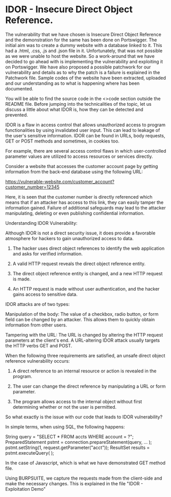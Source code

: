 # IDOR - Insecure Direct Object Reference. 

The vulnerability that we have chosen is Insecure Direct Object Reference and the demonstration for the same has been done on Portswigger. The initial aim was to create a dummy website with a database linked to it. This had a .html, .css, .js and .json file in it. Unfortunately, that was not possible as we were unable to host the website. So a work-around that we have decided to go ahead with is implementing the vulnerability and exploiting it on Portswigger. We have also proposed a possible patchwork for our vulnerability and details as to why the patch is a failure is explained in the Patchwork file. Sample codes of the website have been extracted, uploaded and our understanding as to what is happening where has been documented. 

You will be able to find the source code in the <>code section outside the README file. Before jumping into the technicalities of the topic, let us discuss a little about what IDOR is, how they can be detected and prevented. 

IDOR is a flaw in access control that allows unauthorized access to program functionalities by using invalidated user input. This can lead to leakage of the user's sensitive information. IDOR can be found in URLs, body requests, GET or POST methods and sometimes, in cookies too. 

For example, there are several access control flaws in which user-controlled parameter values are utilized to access resources or services directly.  

Consider a website that accesses the customer account page by getting information from the back-end database using the following URL:  

https://vulnerable-website.com/customer_account?customer_number=12345  

Here, it is seen that the customer number is directly referenced which means that if an attacker has access to this link, they can easily tamper the information gained. Failure of additional safeguards may lead to the attacker manipulating, deleting or even publishing confidential information.

Understanding IDOR Vulnerability:  

Although IDOR is not a direct security issue, it does provide a favorable atmosphere for hackers to gain unauthorized access to data.  

1. The hacker uses direct object references to identify the web application and asks for verified information.  

2. A valid HTTP request reveals the direct object reference entity.  

3. The direct object reference entity is changed, and a new HTTP request is made.  

4. An HTTP request is made without user authentication, and the hacker gains access to sensitive data.  

IDOR attacks are of two types:  

Manipulation of the body: The value of a checkbox, radio button, or form field can be changed by an attacker. This allows them to quickly obtain information from other users.  

Tampering with the URL: The URL is changed by altering the HTTP request parameters at the client's end. A URL-altering IDOR attack usually targets the HTTP verbs GET and POST.  


When the following three requirements are satisfied, an unsafe direct object reference vulnerability occurs:  

 1. A direct reference to an internal resource or action is revealed in the program.  

2. The user can change the direct reference by manipulating a URL or form parameter.  

3. The program allows access to the internal object without first determining whether or not the user is permitted.

So what exactly is the issue with our code that leads to IDOR vulnerability?


In simple terms, when using SQL, the following happens:

String query = "SELECT * FROM accts WHERE account = ?";
PreparedStatement pstmt = connection.prepareStatement(query, ... );
pstmt.setString(1, request.getParameter("acct"));
ResultSet results = pstmt.executeQuery( );

In the case of Javascript, which is what we have demonstrated GET method file. 

Using BURPSUITE, we capture the requests made from the client-side and make the necessary changes. This is explained in the file "IDOR - Exploitation Demo"
